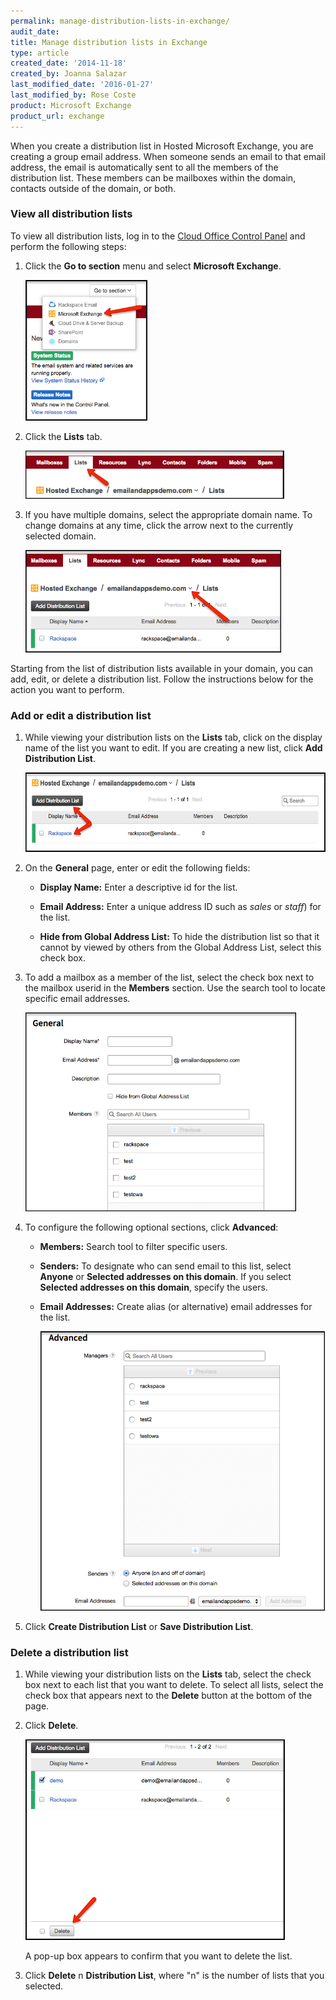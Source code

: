 ```yaml
---
permalink: manage-distribution-lists-in-exchange/
audit_date:
title: Manage distribution lists in Exchange
type: article
created_date: '2014-11-18'
created_by: Joanna Salazar
last_modified_date: '2016-01-27'
last_modified_by: Rose Coste
product: Microsoft Exchange
product_url: exchange
---
```


When you create a distribution list in Hosted Microsoft Exchange,
you are creating a group email address.
When someone sends an email to that email address,
the email is automatically sent to all the members of the distribution list.
These members can be mailboxes within the domain,
contacts outside of the domain, or both.

### View all distribution lists

To view all distribution lists, log in to the [Cloud Office Control Panel](https://cp.rackspace.com/) and perform the following steps:

1. Click the **Go to section** menu and select **Microsoft Exchange**.

   <img alt="" height="225" src="dl1.png" width="195"  />

2. Click the **Lists** tab.

	 <img alt="" height="77" src="DL6.png" width="414"  />

3. If you have multiple domains, select the appropriate domain name.
   To change domains at any time, click the arrow next to the currently selected domain.

   <img alt="" height="164" src="DL7.png" width="409"  />

Starting from the list of distribution lists available in your domain,
you can add, edit, or delete a distribution list.
Follow the instructions below for the action you want to perform.

### Add or edit a distribution list

1. While viewing your distribution lists on the **Lists** tab,
   click on the display name of the list you want to edit.
	 If you are creating a new list, click **Add Distribution List**.

	 <img alt="" height="127" src="DL11.png" width="552"  />

2. On the **General** page, enter or edit the following fields:

    - **Display Name:** Enter a descriptive id for the list.

    - **Email Address:** Enter a unique address ID such as *sales* or *staff*) for the list.

    - **Hide from Global Address List:** To hide the distribution list
		  so that it cannot by viewed by others from the Global Address List,
			select this check box.

3. To add a mailbox as a member of the list, select the check box next to
   the mailbox userid in the **Members** section.
	 Use the search tool to locate specific email addresses.

	 <img alt="" height="318" src="DL8.png" width="433"  />

4. To configure the following optional sections, click **Advanced**:

   - **Members:** Search tool to filter specific users.

   - **Senders:** To designate who can send email to this list,
		 select **Anyone** or **Selected addresses on this domain**.
		 If you select **Selected addresses on this domain**, specify the users.

   - **Email Addresses:** Create alias (or alternative) email addresses for the list.

	 <img alt="" height="447" src="DL9_0.png" width="455"  />

5. Click **Create Distribution List** or **Save Distribution List**.

### Delete a distribution list

1. While viewing your distribution lists on the **Lists** tab,
   select the check box next to each list that you want to delete.
	 To select all lists, select the check box that appears next to the
	 **Delete** button at the bottom of the page.

2. Click **Delete**.

   <img alt="" height="321" src="DL10.png" width="415"  />

   A pop-up box appears to confirm that you want to delete the list.

3. Click **Delete** n **Distribution List**, where "n" is the number of lists
   that you selected.
